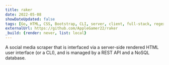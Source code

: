 ```yaml
---
title: raker
date: 2022-05-08
showDateUpdated: false
tags: [Go, HTML, CSS, Bootstrap, CLI, server, client, full-stack, regex, Docker, Linux, macOS, Windows]
externalUrl: https://github.com/AppleGamer22/raker
_build: {render: never, list: local}
---
```

A social media scraper that is interfaced via a server-side rendered HTML user interface (or a CLI), and is managed by a REST API and a NoSQL database.